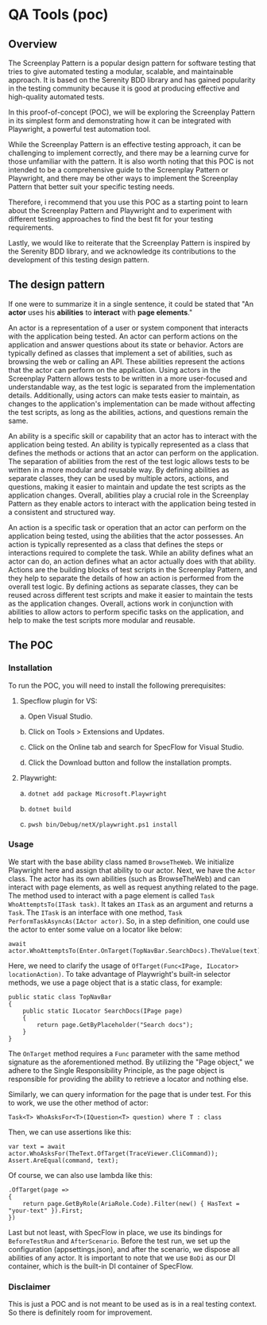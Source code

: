 # QA Tools (poc)

## Overview

The Screenplay Pattern is a popular design pattern for software testing that tries to give automated testing a modular, scalable, and maintainable approach. It is based on the Serenity BDD library and has gained popularity in the testing community because it is good at producing effective and high-quality automated tests.

In this proof-of-concept (POC), we will be exploring the Screenplay Pattern in its simplest form and demonstrating how it can be integrated with Playwright, a powerful test automation tool.

While the Screenplay Pattern is an effective testing approach, it can be challenging to implement correctly, and there may be a learning curve for those unfamiliar with the pattern. It is also worth noting that this POC is not intended to be a comprehensive guide to the Screenplay Pattern or Playwright, and there may be other ways to implement the Screenplay Pattern that better suit your specific testing needs.

Therefore, i recommend that you use this POC as a starting point to learn about the Screenplay Pattern and Playwright and to experiment with different testing approaches to find the best fit for your testing requirements.

Lastly, we would like to reiterate that the Screenplay Pattern is inspired by the Serenity BDD library, and we acknowledge its contributions to the development of this testing design pattern.

## The design pattern

If one were to summarize it in a single sentence, it could be stated that "An **actor** uses his **abilities** to **interact** with **page elements**."

An actor is a representation of a user or system component that interacts with the application being tested. An actor can perform actions on the application and answer questions about its state or behavior.
Actors are typically defined as classes that implement a set of abilities, such as browsing the web or calling an API. These abilities represent the actions that the actor can perform on the application.
Using actors in the Screenplay Pattern allows tests to be written in a more user-focused and understandable way, as the test logic is separated from the implementation details. Additionally, using actors can make tests easier to maintain, as changes to the application's implementation can be made without affecting the test scripts, as long as the abilities, actions, and questions remain the same.

An ability is a specific skill or capability that an actor has to interact with the application being tested. An ability is typically represented as a class that defines the methods or actions that an actor can perform on the application.
The separation of abilities from the rest of the test logic allows tests to be written in a more modular and reusable way. By defining abilities as separate classes, they can be used by multiple actors, actions, and questions, making it easier to maintain and update the test scripts as the application changes.
Overall, abilities play a crucial role in the Screenplay Pattern as they enable actors to interact with the application being tested in a consistent and structured way. 

An action is a specific task or operation that an actor can perform on the application being tested, using the abilities that the actor possesses. An action is typically represented as a class that defines the steps or interactions required to complete the task.
While an ability defines what an actor can do, an action defines what an actor actually does with that ability. Actions are the building blocks of test scripts in the Screenplay Pattern, and they help to separate the details of how an action is performed from the overall test logic. By defining actions as separate classes, they can be reused across different test scripts and make it easier to maintain the tests as the application changes.
Overall, actions work in conjunction with abilities to allow actors to perform specific tasks on the application, and help to make the test scripts more modular and reusable.

## The POC

### Installation

To run the POC, you will need to install the following prerequisites:
1. Specflow plugin for VS:

    a. Open Visual Studio.

    b. Click on Tools > Extensions and Updates.
    
    c. Click on the Online tab and search for SpecFlow for Visual Studio.
    
    d. Click the Download button and follow the installation prompts.

2. Playwright:

    a. `dotnet add package Microsoft.Playwright`
    
    b. `dotnet build`
    
    c. `pwsh bin/Debug/netX/playwright.ps1 install`

### Usage

We start with the base ability class named `BrowseTheWeb`. We initialize Playwright here and assign that ability to our actor. Next, we have the `Actor` class. 
The actor has its own abilities (such as BrowseTheWeb) and can interact with page elements, as well as request anything related to the page.
The method used to interact with a page element is called `Task WhoAttemptsTo(ITask task)`. It takes an `ITask` as an argument and returns a `Task`.
The `ITask` is an interface with one method, `Task PerformTaskAsyncAs(IActor actor)`. 
So, in a step definition, one could use the actor to enter some value on a locator like below:

```
await actor.WhoAttemptsTo(Enter.OnTarget(TopNavBar.SearchDocs).TheValue(text));
```

Here, we need to clarify the usage of `OfTarget(Func<IPage, ILocator> locationAction)`. To take advantage of Playwright's built-in selector methods, 
we use a page object that is a static class, for example: 
```
public static class TopNavBar 
{
    public static ILocator SearchDocs(IPage page)
    {
        return page.GetByPlaceholder("Search docs");
    }
}
```
The `OnTarget` method requires a `Func` parameter with the same method signature as the aforementioned method. By utilizing the "Page object," 
we adhere to the Single Responsibility Principle, as the page object is responsible for providing the ability to retrieve a locator and nothing else.

Similarly, we can query information for the page that is under test. For this to work, we use the other method of actor:

```
Task<T> WhoAsksFor<T>(IQuestion<T> question) where T : class
```

Then, we can use assertions like this:

```
var text = await actor.WhoAsksFor(TheText.OfTarget(TraceViewer.CliCommand));
Assert.AreEqual(command, text);
```

Of course, we can also use lambda like this:

```
.OfTarget(page =>
{
    return page.GetByRole(AriaRole.Code).Filter(new() { HasText = "your-text" }).First;
})

```

Last but not least, with SpecFlow in place, we use its bindings for `BeforeTestRun` and `AfterScenario`. Before the test run, we set up the configuration (appsettings.json), and after the scenario, we dispose all abilities of any actor. 
It is important to note that we use `BoDi` as our DI container, which is the built-in DI container of SpecFlow.

### Disclaimer

This is just a POC and is not meant to be used as is in a real testing context. So there is definitely room for improvement.
